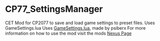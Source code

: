 # CP77_SettingsManager
CET Mod for CP2077 to save and load game settings to preset files. Uses GameSettings.lua
Uses [GameSettings.lua](https://github.com/psiberx/cp2077-cet-kit/blob/main/GameSettings.lua), made by psiberx
For more information on how to use the mod visit the mods [Nexus Page](https://www.nexusmods.com/cyberpunk2077/mods/2332)
